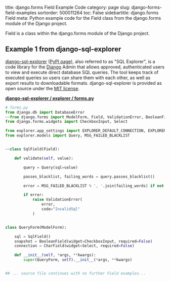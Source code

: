 title: django.forms Field Example Code
category: page
slug: django-forms-field-examples
sortorder: 500011264
toc: False
sidebartitle: django.forms Field
meta: Python example code for the Field class from the django.forms module of the Django project.


Field is a class within the django.forms module of the Django project.


## Example 1 from django-sql-explorer
[django-sql-explorer](https://github.com/groveco/django-sql-explorer)
([PyPI page](https://pypi.org/project/django-sql-explorer/0.2/)),
also referred to as "SQL Explorer",
is a code library for the [Django](/django.html) Admin that allows
approved, authenticated users to view and execute direct database SQL
queries. The tool keeps track of executed queries so users can share them
with each other, as well as export results to downloadable formats.
django-sql-explorer is provided as open source under the
[MIT license](https://github.com/groveco/django-sql-explorer/blob/master/LICENSE).

[**django-sql-explorer / explorer / forms.py**](https://github.com/groveco/django-sql-explorer/blob/master/explorer/./forms.py)

```python
# forms.py
from django.db import DatabaseError
~~from django.forms import ModelForm, Field, ValidationError, BooleanField, CharField
from django.forms.widgets import CheckboxInput, Select

from explorer.app_settings import EXPLORER_DEFAULT_CONNECTION, EXPLORER_CONNECTIONS
from explorer.models import Query, MSG_FAILED_BLACKLIST


~~class SqlField(Field):

    def validate(self, value):

        query = Query(sql=value)

        passes_blacklist, failing_words = query.passes_blacklist()

        error = MSG_FAILED_BLACKLIST % ', '.join(failing_words) if not passes_blacklist else None

        if error:
            raise ValidationError(
                error,
                code="InvalidSql"
            )


class QueryForm(ModelForm):

    sql = SqlField()
    snapshot = BooleanField(widget=CheckboxInput, required=False)
    connection = CharField(widget=Select, required=False)

    def __init__(self, *args, **kwargs):
        super(QueryForm, self).__init__(*args, **kwargs)


## ... source file continues with no further Field examples...

```

